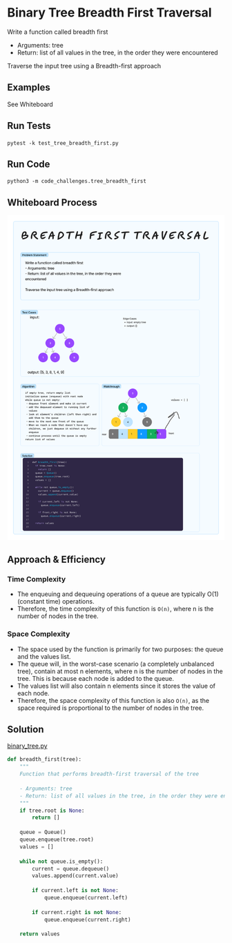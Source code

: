 # Binary Tree Breadth First Traversal
<!-- Description of the challenge -->

Write a function called breadth first

- Arguments: tree
- Return: list of all values in the tree, in the order they were encountered

Traverse the input tree using a Breadth-first approach

## Examples

See Whiteboard

## Run Tests

`pytest -k test_tree_breadth_first.py`

## Run Code

`python3 -m code_challenges.tree_breadth_first`

## Whiteboard Process
<!-- Embedded whiteboard image -->
![Breadth First Traversal Whiteboard](./Breadth_First_Traversal_Whiteboard.png)

## Approach & Efficiency

### Time Complexity

- The enqueuing and dequeuing operations of a queue are typically O(1) (constant time) operations.
- Therefore, the time complexity of this function is `O(n)`, where n is the number of nodes in the tree.

### Space Complexity

- The space used by the function is primarily for two purposes: the queue and the values list.
- The queue will, in the worst-case scenario (a completely unbalanced tree), contain at most n elements, where n is the number of nodes in the tree. This is because each node is added to the queue.
- The values list will also contain n elements since it stores the value of each node.
- Therefore, the space complexity of this function is also `O(n)`, as the space required is proportional to the number of nodes in the tree.

## Solution

[binary_tree.py](../../code_challenges/tree_breadth_first.py)

```python
def breadth_first(tree):
    """
    Function that performs breadth-first traversal of the tree

    - Arguments: tree
    - Return: list of all values in the tree, in the order they were encountered
    """
    if tree.root is None:
        return []

    queue = Queue()
    queue.enqueue(tree.root)
    values = []

    while not queue.is_empty():
        current = queue.dequeue()
        values.append(current.value)

        if current.left is not None:
            queue.enqueue(current.left)

        if current.right is not None:
            queue.enqueue(current.right)

    return values

```
